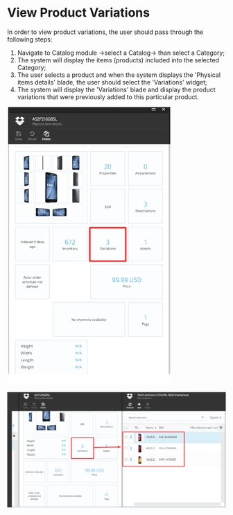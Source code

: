 # View Product Variations

In order to view  product variations, the user should pass through the following steps:

1. Navigate to Catalog module ->select a Catalog-> than select a Category;
1. The system will display the items (products) included into the selected Category;
1. The user selects a product and when the system displays the 'Physical items details' blade, the user should select the 'Variations' widget;
1. The system will display the 'Variations' blade and display the product variations that were previously added to this particular product. 

![Product Variations](media/screen-product-variations.png)

![Product Variations](media/screen-product-variations2.png)